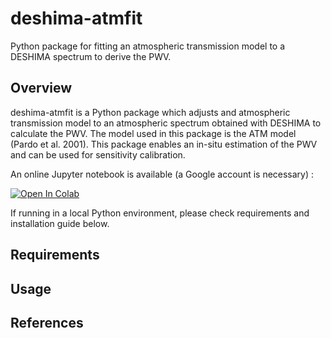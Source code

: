# deshima-atmfit
Python package for fitting an atmospheric transmission model to a DESHIMA spectrum to derive the PWV.

## Overview
deshima-atmfit is a Python package which adjusts and atmospheric transmission model to an atmospheric spectrum obtained with DESHIMA to calculate the PWV. The model used in this package is the ATM model (Pardo et al. 2001). This package enables an in-situ estimation of the PWV and can be used for sensitivity calibration. 

An online Jupyter notebook is available (a Google account is necessary) :

[![Open In Colab](https://colab.research.google.com/assets/colab-badge.svg)](https://colab.research.google.com/drive/1UzD4JTTfT0zpwREfByMLgebAKUaQqXdi#scrollTo=8BTtHOikDAqB)

If running in a local Python environment, please check requirements and installation guide below.

## Requirements 

## Usage

## References
